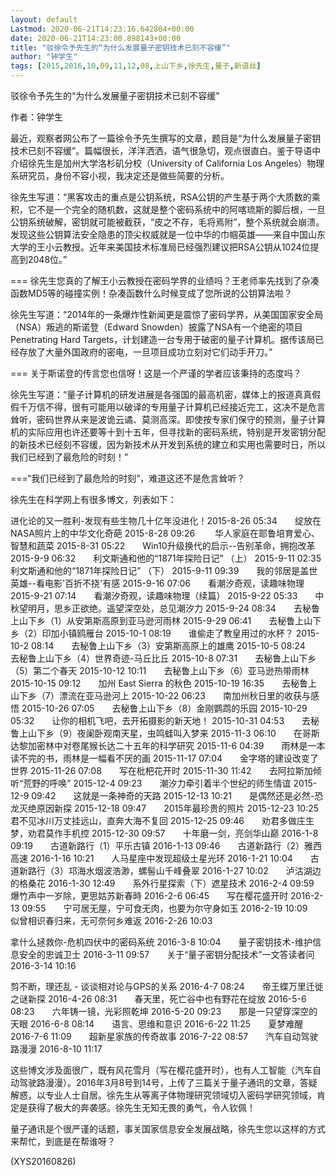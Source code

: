```yaml
---
layout: default
Lastmod: 2020-06-21T14:23:16.642804+00:00
date: 2020-06-21T14:23:00.898143+00:00
title: "驳徐令予先生的“为什么发展量子密钥技术已刻不容缓”"
author: "钟学生"
tags: [2015,2016,10,09,11,12,08,上山下乡,徐先生,量子,新语丝]
---
```


驳徐令予先生的“为什么发展量子密钥技术已刻不容缓”

作者：钟学生

最近，观察者网公布了一篇徐令予先生撰写的文章，题目是“为什么发展量子密钥技术已刻不容缓”。篇幅很长，洋洋洒洒，语气很急切，观点很直白。鉴于导语中介绍徐先生是加州大学洛杉矶分校（University of California Los Angeles）物理系研究员，身份不容小视，我决定还是做些简要的分析。

徐先生写道：“黑客攻击的重点是公钥系统，RSA公钥的产生基于两个大质数的乘积，它不是一个完全的随机数，这就是整个密码系统中的阿喀琉斯的脚后根，一旦公钥系统破解，密钥就可能被截获，“皮之不存，毛将焉附”，整个系统就会崩溃。发现这些公钥算法安全隐患的顶尖权威就是一位中华的巾帼英雄——来自中国山东大学的王小云教授。近年来美国技术标准局已经强烈建议把RSA公钥从1024位提高到2048位。”

=== 徐先生您真的了解王小云教授在密码学界的业绩吗？王老师率先找到了杂凑函数MD5等的碰撞实例！杂凑函数什么时候变成了您所说的公钥算法啦？

徐先生写道：“2014年的一条爆炸性新闻更是震惊了密码学界，从美国国家安全局（NSA）叛逃的斯诺登（Edward Snowden）披露了NSA有一个绝密的项目 Penetrating Hard Targets，计划建造一台专用于破密的量子计算机。据传该局已经存放了大量外国政府的密电，一旦项目成功立刻对它们动手开刀。”

=== 关于斯诺登的传言您也信呀！这是一个严谨的学者应该秉持的态度吗？

徐先生写道：“量子计算机的研发进展是各强国的最高机密，媒体上的报道真真假假千万信不得，很有可能用以破译的专用量子计算机已经接近完工，这决不是危言耸听，密码世界从来是波诡云谲、莫测高深。即使按专家们保守的预测，量子计算机的实际应用也许还要等十到十五年，但寻找新的密码系统，特别是开发密钥分配的新技术已经刻不容缓，因为新技术从开发到系统的建立和实用也需要时日，所以我们已经到了最危险的时刻！”

===“我们已经到了最危险的时刻”，难道这还不是危言耸听？

徐先生在科学网上有很多博文，列表如下：

进化论的又一胜利-发现有些生物几十亿年没进化！2015-8-26 05:34　　绽放在NASA照片上的中华文化奇葩  2015-8-28 09:26 　　华人家庭在耶鲁培育爱心、智慧和蔬菜  2015-8-31 05:22　　Win10升级换代的启示--告别革命，拥抱改革  2015-9-9 06:32　　利文斯通和他的“1871年探险日记” （上）  2015-9-11 02:35　　利文斯通和他的“1871年探险日记” （下）  2015-9-11 09:39　　我的邻居是盖世英雄--看电影'百折不挠'有感  2015-9-16 07:06　　看潮汐奇观，读趣味物理   2015-9-21 07:14　　看潮汐奇观，读趣味物理（续篇） 2015-9-22 05:33　　中秋望明月，思乡正欲绝。遥望深空处，总见潮汐力 2015-9-24 08:34　　去秘鲁上山下乡（1）从安第斯高原到亚马逊河雨林 2015-9-29 06:41　　去秘鲁上山下乡（2）印加小镇鸥雁台 2015-10-1 08:19　　谁偷走了教皇用过的水杯？ 2015-10-2 08:14　　去秘鲁上山下乡（3）安第斯高原上的雄鹰 2015-10-5 08:24　　去秘鲁上山下乡（4）世界奇迹-马丘比丘 2015-10-8 07:31　　去秘鲁上山下乡（5）第二个春天 2015-10-12 10:11　　去秘鲁上山下乡（6）亚马逊热带雨林 2015-10-15 09:12　　加州 East Sierra 的秋色 2015-10-19 16:35　　去秘鲁上山下乡（7）漂流在亚马逊河上 2015-10-22 06:23　　南加州秋日里的收获与感悟 2015-10-26 07:05　　去秘鲁上山下乡（8）金刚鹦鹉的乐园 2015-10-29 05:32　　让你的相机飞吧，去开拓摄影的新天地！ 2015-10-31 04:53　　去秘鲁上山下乡（9）夜阑卧观南天星，虫鸣蛙叫入梦来   2015-11-3 06:10　　在哥斯达黎加密林中对卷尾猴长达二十五年的科学研究 2015-11-6 04:39　　雨林是一本读不完的书，雨林是一幅看不厌的画 2015-11-17 07:04　　金字塔的建设改变了世界  2015-11-26 07:08　　写在枇杷花开时 2015-11-30 11:42　　去阿拉斯加倾听“荒野的呼唤” 2015-12-4 09:23　　潮汐力牵引着半个世纪的师生情谊 2015-12-9 09:42　　这就是一条神奇的天路  2015-12-13 10:21　　是偶然还是必然-恐龙灭绝原因新探 2015-12-18 09:47　　2015年最珍贵的照片 2015-12-23 10:25　　君不见冰川万丈挂远山，直奔大海不复回  2015-12-25 09:46　　劝君多做庄生梦，劝君莫作手机控  2015-12-30 09:57　　十年磨一剑，亮剑华山巅  2016-1-8 09:19　　古道新路行（1）平乐古镇  2016-1-13 09:46　　古道新路行（2）雅西高速  2016-1-16 10:21　　人马星座中发现超级土星光环 2016-1-21 10:04　　古道新路行（3）邛海水烟波浩渺，螺髻山千峰叠翠  2016-1-27 10:02　　泸沽湖边的格桑花 2016-1-30 12:49　　系外行星探索（下）遮星技术 2016-2-4 09:59　　爆竹声中一岁除，更思姑苏新春時  2016-2-6 06:45　　写在樱花盛开时  2016-2-13 09:55　　宁可居无屋，宁可食无肉，也要为尔守身如玉  2016-2-19 10:09　　似曾相识春归来，无可奈何乡难返  2016-2-26 10:03

拿什么拯救你-危机四伏中的密码系统 2016-3-8 10:04　　量子密钥技术-维护信息安全的忠诚卫士 2016-3-11 09:57　　关于“量子密钥分配技术”一文答读者问 2016-3-14 10:16

剪不断，理还乱 - 谈谈相对论与GPS的关系 2016-4-7 08:24　　帝王蝶万里迁徙之谜新探 2016-4-26 08:31　　春天里，死亡谷中也有野花在绽放 2016-5-6 08:23　　六年铸一镜，光彩照乾坤  2016-5-20 09:23　　那是一只望穿深空的天眼 2016-6-8 08:14　　语言、思维和意识 2016-6-22 11:25　　夏梦难醒 2016-7-6 11:09　　超新星家族的传奇故事 2016-7-22 08:57　　汽车自动驾驶路漫漫  2016-8-10 11:17

这些博文涉及面很广，既有风花雪月（写在樱花盛开时），也有人工智能（汽车自动驾驶路漫漫）。2016年3月8号到14号，上传了三篇关于量子通讯的文章，答疑解惑，以专业人士自居。徐先生从等离子体物理研究领域切入密码学研究领域，肯定是获得了极大的奔袭感。徐先生无知无畏的勇气，令人钦佩！

量子通讯是个很严谨的话题，事关国家信息安全发展战略，徐先生您以这样的方式来帮忙，到底是在帮谁呀？

(XYS20160826)


